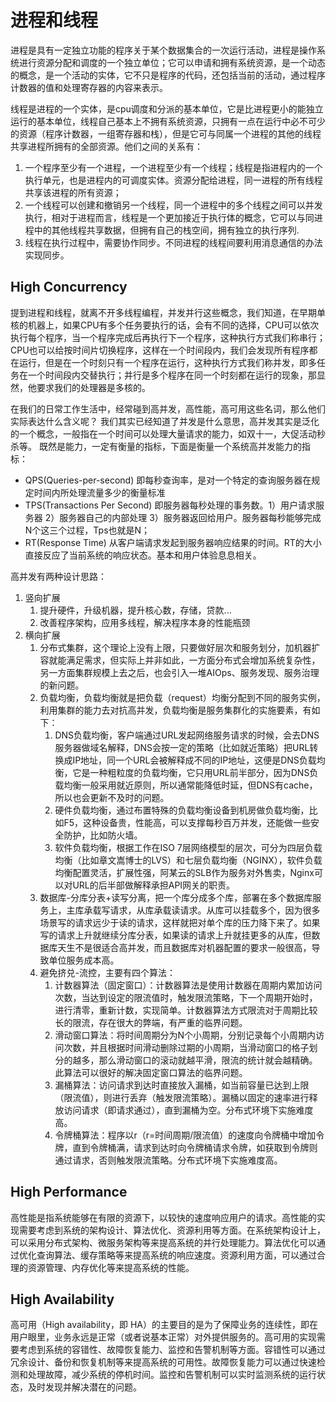 # 进程和线程

进程是具有一定独立功能的程序关于某个数据集合的一次运行活动，进程是操作系统进行资源分配和调度的一个独立单位；它可以申请和拥有系统资源，是一个动态的概念，是一个活动的实体，它不只是程序的代码，还包括当前的活动，通过程序计数器的值和处理寄存器的内容来表示。

线程是进程的一个实体，是cpu调度和分派的基本单位，它是比进程更小的能独立运行的基本单位，线程自己基本上不拥有系统资源，只拥有一点在运行中必不可少的资源（程序计数器，一组寄存器和栈），但是它可与同属一个进程的其他的线程共享进程所拥有的全部资源。他们之间的关系有：

1. 一个程序至少有一个进程，一个进程至少有一个线程；线程是指进程内的一个执行单元，也是进程内的可调度实体。资源分配给进程，同一进程的所有线程共享该进程的所有资源；
2. 一个线程可以创建和撤销另一个线程，同一个进程中的多个线程之间可以并发执行，相对于进程而言，线程是一个更加接近于执行体的概念，它可以与同进程中的其他线程共享数据，但拥有自己的栈空间，拥有独立的执行序列.
3. 线程在执行过程中，需要协作同步。不同进程的线程间要利用消息通信的办法实现同步。


## High Concurrency

提到进程和线程，就离不开多线程编程，并发并行这些概念，我们知道，在早期单核的机器上，如果CPU有多个任务要执行的话，会有不同的选择，CPU可以依次执行每个程序，当一个程序完成后再执行下一个程序，这种执行方式我们称串行；CPU也可以给按时间片切换程序，这样在一个时间段内，我们会发现所有程序都在运行，但是在一个时刻只有一个程序在运行，这种执行方式我们称并发，即多任务在一个时间段内交替执行；并行是多个程序在同一个时刻都在运行的现象，那显然，他要求我们的处理器是多核的。

在我们的日常工作生活中，经常碰到高并发，高性能，高可用这些名词，那么他们实际表达什么含义呢？
我们其实已经知道了并发是什么意思，高并发其实是泛化的一个概念，一般指在一个时间可以处理大量请求的能力，如双十一，大促活动秒杀等。
既然是能力，一定有衡量的指标，下面是衡量一个系统高并发能力的指标：

- QPS(Queries-per-second) 即每秒查询率，是对一个特定的查询服务器在规定时间内所处理流量多少的衡量标准
- TPS(Transactions Per Second) 即服务器每秒处理的事务数。1）用户请求服务器 2）服务器自己的内部处理 3）服务器返回给用户。服务器每秒能够完成N个这三个过程，Tps也就是N；
- RT(Response Time) 从客户端请求发起到服务器响应结果的时间。RT的大小直接反应了当前系统的响应状态。基本和用户体验息息相关。

高并发有两种设计思路：
  
1. 竖向扩展
   1. 提升硬件，升级机器，提升核心数，存储，贷款...
   2. 改善程序架构，应用多线程，解决程序本身的性能瓶颈
2. 横向扩展
   1. 分布式集群，这个理论上没有上限，只要做好层次和服务划分，加机器扩容就能满足需求，但实际上并非如此，一方面分布式会增加系统复杂性，另一方面集群规模上去之后，也会引入一堆AIOps、服务发现、服务治理的新问题。
   2. 负载均衡，负载均衡就是把负载（request）均衡分配到不同的服务实例，利用集群的能力去对抗高并发，负载均衡是服务集群化的实施要素，有如下：
      1. DNS负载均衡，客户端通过URL发起网络服务请求的时候，会去DNS服务器做域名解释，DNS会按一定的策略（比如就近策略）把URL转换成IP地址，同一个URL会被解释成不同的IP地址，这便是DNS负载均衡，它是一种粗粒度的负载均衡，它只用URL前半部分，因为DNS负载均衡一般采用就近原则，所以通常能降低时延，但DNS有cache，所以也会更新不及时的问题。
      2. 硬件负载均衡，通过布置特殊的负载均衡设备到机房做负载均衡，比如F5，这种设备贵，性能高，可以支撑每秒百万并发，还能做一些安全防护，比如防火墙。
      3. 软件负载均衡，根据工作在ISO 7层网络模型的层次，可分为四层负载均衡（比如章文嵩博士的LVS）和七层负载均衡（NGINX），软件负载均衡配置灵活，扩展性强，阿某云的SLB作为服务对外售卖，Nginx可以对URL的后半部做解释承担API网关的职责。
   3. 数据库-分库分表+读写分离，把一个库分成多个库，部署在多个数据库服务上，主库承载写请求，从库承载读请求。从库可以挂载多个，因为很多场景写的请求远少于读的请求，这样就把对单个库的压力降下来了。如果写的请求上升就继续分库分表，如果读的请求上升就挂更多的从库，但数据库天生不是很适合高并发，而且数据库对机器配置的要求一般很高，导致单位服务成本高。
   4. 避免挤兑-流控，主要有四个算法：
      1. 计数器算法（固定窗口）：计数器算法是使用计数器在周期内累加访问次数，当达到设定的限流值时，触发限流策略，下一个周期开始时，进行清零，重新计数，实现简单。计数器算法方式限流对于周期比较长的限流，存在很大的弊端，有严重的临界问题。
      2. 滑动窗口算法：将时间周期分为N个小周期，分别记录每个小周期内访问次数，并且根据时间滑动删除过期的小周期，当滑动窗口的格子划分的越多，那么滑动窗口的滚动就越平滑，限流的统计就会越精确。此算法可以很好的解决固定窗口算法的临界问题。
      3. 漏桶算法：访问请求到达时直接放入漏桶，如当前容量已达到上限（限流值），则进行丢弃（触发限流策略）。漏桶以固定的速率进行释放访问请求（即请求通过），直到漏桶为空。分布式环境下实施难度高。
      4. 令牌桶算法：程序以r（r=时间周期/限流值）的速度向令牌桶中增加令牌，直到令牌桶满，请求到达时向令牌桶请求令牌，如获取到令牌则通过请求，否则触发限流策略。分布式环境下实施难度高。



## High Performance
高性能是指系统能够在有限的资源下，以较快的速度响应用户的请求。高性能的实现需要考虑到系统的架构设计、算法优化、资源利用等方面。在系统架构设计上，可以采用分布式架构、微服务架构等来提高系统的并行处理能力。算法优化可以通过优化查询算法、缓存策略等来提高系统的响应速度。资源利用方面，可以通过合理的资源管理、内存优化等来提高系统的性能。


## High Availability
高可用（High availability，即 HA）的主要目的是为了保障业务的连续性，即在用户眼里，业务永远是正常（或者说基本正常）对外提供服务的。高可用的实现需要考虑到系统的容错性、故障恢复能力、监控和告警机制等方面。容错性可以通过冗余设计、备份和恢复机制等来提高系统的可用性。故障恢复能力可以通过快速检测和处理故障，减少系统的停机时间。监控和告警机制可以实时监测系统的运行状态，及时发现并解决潜在的问题。
